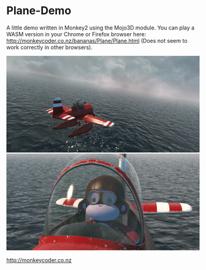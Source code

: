 # Plane-Demo
A little demo written in Monkey2 using the Mojo3D module.
You can play a WASM version in your Chrome or Firefox browser here: http://monkeycoder.co.nz/bananas/Plane/Plane.html
(Does not seem to work correctly in other browsers).

<img src="./screenshots/Screen Shot 2018-02-28 at 7.27.51 PM.png" width="1802" />
<img src="./screenshots/Screen Shot 2018-02-28 at 3.42.01 PM.png" width="1802" />

http://monkeycoder.co.nz
